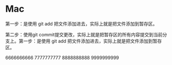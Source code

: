 # Mac

第一步：是使用 git add 把文件添加进去，实际上就是把文件添加到暂存区。

第二步：使用git commit提交更改，实际上就是把暂存区的所有内容提交到当前分支上。第一步：是使用 git add 把文件添加进去，实际上就是把文件添加到暂存区。


6666666666
7777777777
8888888888
9999999999
